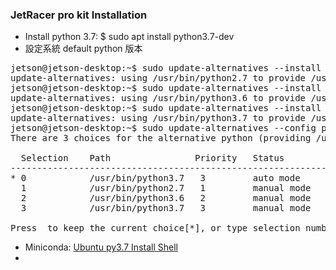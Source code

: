 ### JetRacer pro kit Installation
* Install python 3.7: $ sudo apt install python3.7-dev
* 設定系統 default python 版本
<pre>
jetson@jetson-desktop:~$ sudo update-alternatives --install /usr/bin/python python /usr/bin/python2.7 1
update-alternatives: using /usr/bin/python2.7 to provide /usr/bin/python (python) in auto mode
jetson@jetson-desktop:~$ sudo update-alternatives --install /usr/bin/python python /usr/bin/python3.6 2
update-alternatives: using /usr/bin/python3.6 to provide /usr/bin/python (python) in auto mode
jetson@jetson-desktop:~$ sudo update-alternatives --install /usr/bin/python python /usr/bin/python3.7 3
update-alternatives: using /usr/bin/python3.7 to provide /usr/bin/python (python) in auto mode
jetson@jetson-desktop:~$ sudo update-alternatives --config python
There are 3 choices for the alternative python (providing /usr/bin/python).

  Selection    Path                Priority   Status
------------------------------------------------------------
* 0            /usr/bin/python3.7   3         auto mode
  1            /usr/bin/python2.7   1         manual mode
  2            /usr/bin/python3.6   2         manual mode
  3            /usr/bin/python3.7   3         manual mode

Press <enter> to keep the current choice[*], or type selection number: 3
</pre>
* Miniconda: [Ubuntu py3.7 Install Shell](https://repo.anaconda.com/miniconda/Miniconda3-py37_4.10.1-Linux-aarch64.sh)
* 
